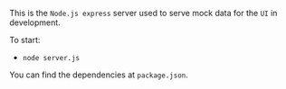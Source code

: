 This is the ```Node.js express``` server used to serve mock data for the ```UI``` in development.

To start:

- `node server.js`

You can find the dependencies at ```package.json```.